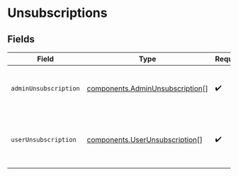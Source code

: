 # Unsubscriptions


## Fields

| Field                                                                              | Type                                                                               | Required                                                                           | Description                                                                        |
| ---------------------------------------------------------------------------------- | ---------------------------------------------------------------------------------- | ---------------------------------------------------------------------------------- | ---------------------------------------------------------------------------------- |
| `adminUnsubscription`                                                              | [components.AdminUnsubscription](../../models/components/adminunsubscription.md)[] | :heavy_check_mark:                                                                 | Contact has been unsubscribed from the administrator                               |
| `userUnsubscription`                                                               | [components.UserUnsubscription](../../models/components/userunsubscription.md)[]   | :heavy_check_mark:                                                                 | Contact has unsubscribed via the unsubscription link in the email                  |